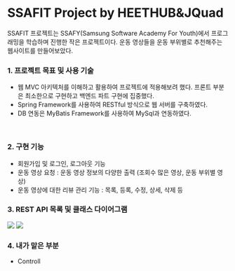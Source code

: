 # SSAFIT Project by HEETHUB&JQuad

SSAFIT 프로젝트는 SSAFY(Samsung Software Academy For Youth)에서 프로그래밍을 학습하며 진행한 작은 프로젝트이다. 
운동 영상들을 운동 부위별로 추천해주는 웹사이트를 만들어보았다.<br>

### 1. 프로젝트 목표 및 사용 기술
    
<div>
 <ul>
    <li>웹 MVC 아키텍처를 이해하고 활용하여 프로젝트에 적용해보려 했다. 프론트 부분은 최소한으로 구현하고 백엔드 파트 구현에 집중했다.</li>
    <li>Spring Framework를 사용하여 RESTful 방식으로 웹 서버를 구축하였다.</li>
    <li>DB 연동은 MyBatis Framework를 사용하여 MySql과 연동하였다. </li>
  </ul>
</div>
<br>
  
### 2. 구현 기능

<div>
  <ul>
    <li>회원가입 및 로그인, 로그아웃 기능</li>
    <li>운동 영상 요청 : 운동 영상 정보의 다양한 출력 (조회수 많은 영상, 운동 부위별 영상)</li>
    <li>운동 영상에 대한 리뷰 관리 기능 : 목록, 등록, 수정, 상세, 삭제 등</li>
  </ul>
</div>
  
### 3. REST API 목록 및 클래스 다이어그램

<img src="https://github.com/HEETHUB/SSAFIT/assets/113952597/d2bd72a0-b1d6-4368-b3a9-91ea5cdc8c4e">

<!--<img src="https://github.com/HEETHUB/SSAFIT/assets/113952597/8dd89297-dab7-408f-92bd-aa6760506df3">-->



<img src="https://github.com/HEETHUB/SSAFIT/assets/113952597/72982add-7b6c-4457-815a-def12dc95789"/>

### 4. 내가 맡은 부분
- Controll

